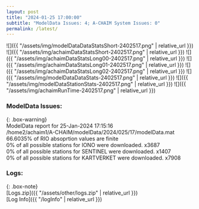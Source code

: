 ```yaml
---
layout: post
title: "2024-01-25 17:00:00"
subtitle: "ModelData Issues: 4; A-CHAIM System Issues: 0"
permalink: /latest/
---
```


![]({{ "/assets/img/modelDataDataStatsShort-2402517.png" | relative_url }})
![]({{ "/assets/img/achaimDataStatsShort-2402517.png" | relative_url }})
![]({{ "/assets/img/achaimDataStatsLong00-2402517.png" | relative_url }})
![]({{ "/assets/img/achaimDataStatsLong01-2402517.png" | relative_url }})
![]({{ "/assets/img/achaimDataStatsLong02-2402517.png" | relative_url }})
![]({{ "/assets/img/modelDataDataStats-2402517.png" | relative_url }})
![]({{ "/assets/img/modelDataStationStats-2402517.png" | relative_url }})
![]({{ "/assets/img/achaimRunTime-2402517.png" | relative_url }})


### ModelData Issues:  
  
{: .box-warning}  
 ModelData report for 25-Jan-2024 17:15:16   
 /home2/achaim1/A-CHAIM/modelData/2024/025/17/modelData.mat   
 66.6035% of RIO absoprtion values are finite   
 0% of all possible stations for IONO were downloaded. x3687   
 0% of all possible stations for SENTINEL were downloaded. x1407   
 0% of all possible stations for KARTVERKET were downloaded. x7908   
  


### Logs:  
  
{: .box-note}  
[Logs.zip]({{ "/assets/other/logs.zip" | relative_url }})  
[Log Info]({{ "/logInfo" | relative_url }})  
